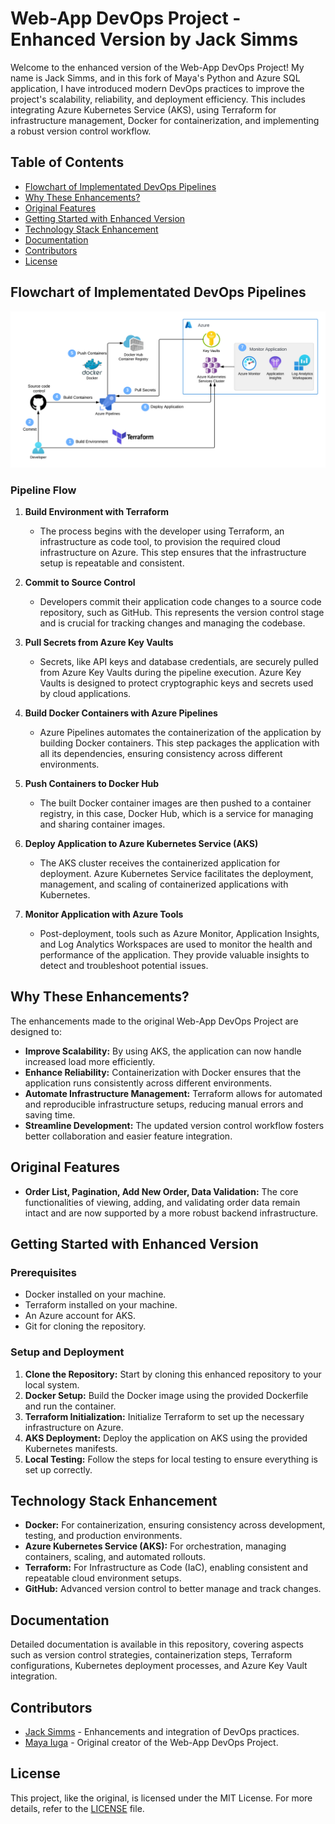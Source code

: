 # Web-App DevOps Project - Enhanced Version by Jack Simms

Welcome to the enhanced version of the Web-App DevOps Project! My name is Jack Simms, and in this fork of Maya's Python and Azure SQL application, I have introduced modern DevOps practices to improve the project's scalability, reliability, and deployment efficiency. This includes integrating Azure Kubernetes Service (AKS), using Terraform for infrastructure management, Docker for containerization, and implementing a robust version control workflow.

## Table of Contents

- [Flowchart of Implementated DevOps Pipelines](#flowchart-of-implementated-devops-pipelines)
- [Why These Enhancements?](#why-these-enhancements)
- [Original Features](#original-features)
- [Getting Started with Enhanced Version](#getting-started-with-enhanced-version)
- [Technology Stack Enhancement](#technology-stack-enhancement)
- [Documentation](#documentation)
- [Contributors](#contributors)
- [License](#license)

## Flowchart of Implementated DevOps Pipelines

![DevOps Pipeline Architecture](/DevOps-Pipeline-Architecture.png)

### Pipeline Flow

1. **Build Environment with Terraform**
   - The process begins with the developer using Terraform, an infrastructure as code tool, to provision the required cloud infrastructure on Azure. This step ensures that the infrastructure setup is repeatable and consistent.

2. **Commit to Source Control**
   - Developers commit their application code changes to a source code repository, such as GitHub. This represents the version control stage and is crucial for tracking changes and managing the codebase.

3. **Pull Secrets from Azure Key Vaults**
   - Secrets, like API keys and database credentials, are securely pulled from Azure Key Vaults during the pipeline execution. Azure Key Vaults is designed to protect cryptographic keys and secrets used by cloud applications.

4. **Build Docker Containers with Azure Pipelines**
   - Azure Pipelines automates the containerization of the application by building Docker containers. This step packages the application with all its dependencies, ensuring consistency across different environments.

5. **Push Containers to Docker Hub**
   - The built Docker container images are then pushed to a container registry, in this case, Docker Hub, which is a service for managing and sharing container images.

6. **Deploy Application to Azure Kubernetes Service (AKS)**
   - The AKS cluster receives the containerized application for deployment. Azure Kubernetes Service facilitates the deployment, management, and scaling of containerized applications with Kubernetes.

7. **Monitor Application with Azure Tools**
   - Post-deployment, tools such as Azure Monitor, Application Insights, and Log Analytics Workspaces are used to monitor the health and performance of the application. They provide valuable insights to detect and troubleshoot potential issues.



## Why These Enhancements?

The enhancements made to the original Web-App DevOps Project are designed to:

- **Improve Scalability:** By using AKS, the application can now handle increased load more efficiently.
- **Enhance Reliability:** Containerization with Docker ensures that the application runs consistently across different environments.
- **Automate Infrastructure Management:** Terraform allows for automated and reproducible infrastructure setups, reducing manual errors and saving time.
- **Streamline Development:** The updated version control workflow fosters better collaboration and easier feature integration.

## Original Features

- **Order List, Pagination, Add New Order, Data Validation:** The core functionalities of viewing, adding, and validating order data remain intact and are now supported by a more robust backend infrastructure.

## Getting Started with Enhanced Version

### Prerequisites

- Docker installed on your machine.
- Terraform installed on your machine.
- An Azure account for AKS.
- Git for cloning the repository.

### Setup and Deployment

1. **Clone the Repository:** Start by cloning this enhanced repository to your local system.
2. **Docker Setup:** Build the Docker image using the provided Dockerfile and run the container.
3. **Terraform Initialization:** Initialize Terraform to set up the necessary infrastructure on Azure.
4. **AKS Deployment:** Deploy the application on AKS using the provided Kubernetes manifests.
5. **Local Testing:** Follow the steps for local testing to ensure everything is set up correctly.

## Technology Stack Enhancement

- **Docker:** For containerization, ensuring consistency across development, testing, and production environments.
- **Azure Kubernetes Service (AKS):** For orchestration, managing containers, scaling, and automated rollouts.
- **Terraform:** For Infrastructure as Code (IaC), enabling consistent and repeatable cloud environment setups.
- **GitHub:** Advanced version control to better manage and track changes.

## Documentation

Detailed documentation is available in this repository, covering aspects such as version control strategies, containerization steps, Terraform configurations, Kubernetes deployment processes, and Azure Key Vault integration.

## Contributors

- [Jack Simms](https://github.com/softwaresimms) - Enhancements and integration of DevOps practices.
- [Maya Iuga](https://github.com/maya-a-iuga) - Original creator of the Web-App DevOps Project.

## License

This project, like the original, is licensed under the MIT License. For more details, refer to the [LICENSE](LICENSE) file.